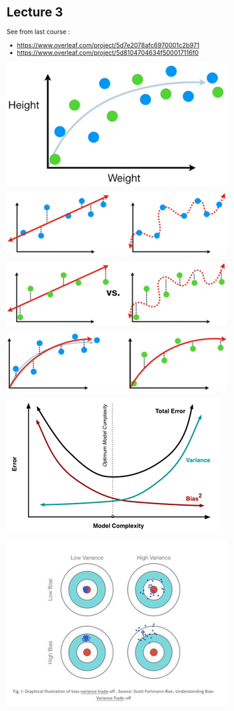 # Lecture 3 

See from last course :  
* https://www.overleaf.com/project/5d7e2078afc6970001c2b971
* https://www.overleaf.com/project/5d8104704634f500017116f0

![](rats_dataset.png)  
  
  
  
  
  
![](rats_train.png)  
  
  
  
  
  
  
  
![](rats_test.png)  
  
  
  
  
  
  
  
![](rats_best_model.png)  
  
  
  
  
  
  
  
![](bias_variance_opti.png)  
  
  
  
  
  
  
  
  
  
![](bias_variance_targets.jpeg)  








